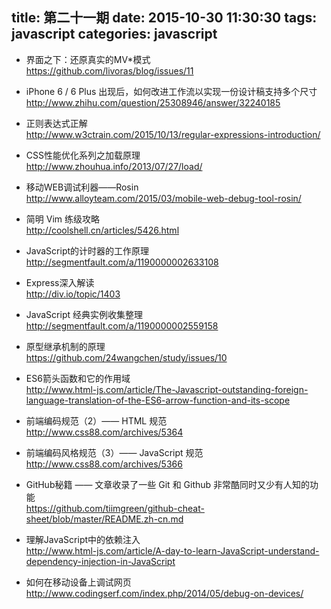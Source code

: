 title: 第二十一期
date: 2015-10-30 11:30:30
tags: javascript
categories: javascript
---
- 界面之下：还原真实的MV*模式  
https://github.com/livoras/blog/issues/11

- iPhone 6 / 6 Plus 出现后，如何改进工作流以实现一份设计稿支持多个尺寸  
http://www.zhihu.com/question/25308946/answer/32240185

- 正则表达式正解  
http://www.w3ctrain.com/2015/10/13/regular-expressions-introduction/

- CSS性能优化系列之加载原理  
http://www.zhouhua.info/2013/07/27/load/

- 移动WEB调试利器——Rosin  
http://www.alloyteam.com/2015/03/mobile-web-debug-tool-rosin/

- 简明 Vim 练级攻略  
http://coolshell.cn/articles/5426.html

- JavaScript的计时器的工作原理  
http://segmentfault.com/a/1190000002633108

- Express深入解读  
http://div.io/topic/1403

- JavaScript 经典实例收集整理  
http://segmentfault.com/a/1190000002559158

- 原型继承机制的原理  
https://github.com/24wangchen/study/issues/10

- ES6箭头函数和它的作用域  
http://www.html-js.com/article/The-Javascript-outstanding-foreign-language-translation-of-the-ES6-arrow-function-and-its-scope

- 前端编码规范（2）—— HTML 规范  
http://www.css88.com/archives/5364

- 前端编码风格规范（3）—— JavaScript 规范  
http://www.css88.com/archives/5366

- GitHub秘籍 —— 文章收录了一些 Git 和 Github 非常酷同时又少有人知的功能   
https://github.com/tiimgreen/github-cheat-sheet/blob/master/README.zh-cn.md

- 理解JavaScript中的依赖注入  
http://www.html-js.com/article/A-day-to-learn-JavaScript-understand-dependency-injection-in-JavaScript

- 如何在移动设备上调试网页  
http://www.codingserf.com/index.php/2014/05/debug-on-devices/
